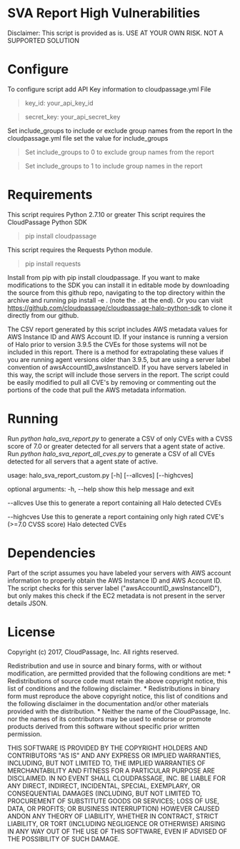 # SVA Report High Vulnerabilities


Disclaimer: This script is provided as is. USE AT YOUR OWN RISK.
NOT A SUPPORTED SOLUTION

# Configure
To configure script add API Key information to cloudpassage.yml File
>key_id: your_api_key_id

>secret_key: your_api_secret_key

Set include_groups to include or exclude group names from the report
In the cloudpassage.yml file set the value for include_groups
> Set include_groups to 0 to exclude group names from the report

> Set include_groups to 1 to include group names in the report

# Requirements

This script requires Python 2.7.10 or greater
This script requires the CloudPassage Python SDK
> pip install cloudpassage

This script requires the Requests Python module.
>pip install requests

Install from pip with pip install cloudpassage. If you want to make modifications to the SDK you can install it in editable mode by downloading the source from this github repo, navigating to the top directory within the archive and running pip install -e . (note the . at the end). Or you can visit https://github.com/cloudpassage/cloudpassage-halo-python-sdk to clone it directly from our github.

The CSV report generated by this script includes AWS metadata values for AWS Instance ID and AWS Account ID. If your instance is running a version of Halo prior to version 3.9.5 the CVEs for those systems will not be included in this report. There is a method for extrapolating these values if you are running agent versions older than 3.9.5, but are using a server label convention of awsAccountID_awsInstanceID. If you have servers labeled in this way, the script will include those servers in the report. The script could be easily modified to pull all CVE's by removing or commenting out the portions of the code that pull the AWS metadata information.

# Running
Run *python halo_sva_report.py* to generate a CSV of only CVEs with a CVSS score of 7.0 or greater detected for all servers that a agent state of active.
Run *python halo_sva_report_all_cves.py* to generate a CSV of all CVEs detected for all servers that a agent state of active.

usage: halo_sva_report_custom.py [-h] [--allcves] [--highcves]

optional arguments:
  -h, --help  show this help message and exit
  
  --allcves   Use this to generate a report containing all Halo detected CVEs
  
  --highcves  Use this to generate a report containing only high rated CVE's
              (>=7.0 CVSS score) Halo detected CVEs


# Dependencies
Part of the script assumes you have labeled your servers with AWS account information to properly obtain the AWS Instance ID and AWS Account ID. The script checks for this server label ("awsAccountID_awsInstanceID"), but only makes this check if the EC2 metadata is not present in the server details JSON.


# License

Copyright (c) 2017, CloudPassage, Inc. All rights reserved.

Redistribution and use in source and binary forms, with or without modification, are permitted provided that the following conditions are met: * Redistributions of source code must retain the above copyright notice, this list of conditions and the following disclaimer. * Redistributions in binary form must reproduce the above copyright notice, this list of conditions and the following disclaimer in the documentation and/or other materials provided with the distribution. * Neither the name of the CloudPassage, Inc. nor the names of its contributors may be used to endorse or promote products derived from this software without specific prior written permission.

THIS SOFTWARE IS PROVIDED BY THE COPYRIGHT HOLDERS AND CONTRIBUTORS "AS IS" AND ANY EXPRESS OR IMPLIED WARRANTIES, INCLUDING, BUT NOT LIMITED TO, THE IMPLIED WARRANTIES OF MERCHANTABILITY AND FITNESS FOR A PARTICULAR PURPOSE ARE DISCLAIMED. IN NO EVENT SHALL CLOUDPASSAGE, INC. BE LIABLE FOR ANY DIRECT, INDIRECT, INCIDENTAL, SPECIAL, EXEMPLARY, OR CONSEQUENTIAL DAMAGES (INCLUDING, BUT NOT LIMITED TO, PROCUREMENT OF SUBSTITUTE GOODS OR SERVICES; LOSS OF USE, DATA, OR PROFITS; OR BUSINESS INTERRUPTION) HOWEVER CAUSED ANDON ANY THEORY OF LIABILITY, WHETHER IN CONTRACT, STRICT LIABILITY, OR TORT (INCLUDING NEGLIGENCE OR OTHERWISE) ARISING IN ANY WAY OUT OF THE USE OF THIS SOFTWARE, EVEN IF ADVISED OF THE POSSIBILITY OF SUCH DAMAGE.
